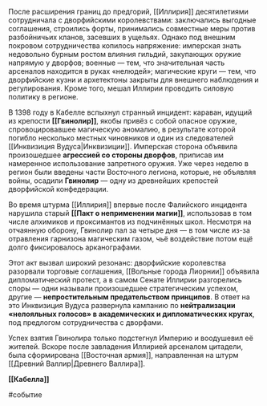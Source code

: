 
После расширения границ до предгорий, [[Иллирия]] десятилетиями сотрудничала с дворфийскими королевствами: заключались выгодные соглашения, строились форты, принимались совместные меры против разбойничьих кланов, засевших в ущельях. Однако под внешним покровом сотрудничества копилось напряжение: имперская знать недовольно бурным ростом влияния гильдий, закупающих оружие напрямую у дворфов; военные — тем, что значительная часть арсеналов находится в руках «нелюдей»; магические круги — тем, что дворфийские кузни и архетектоны закрыты для внешнего наблюдения и регулирования. Кроме того,  мешал Иллирии проводить силовую политику в регионе.

В 1398 году в Кабелле вспыхнул странный инцидент: караван, идущий из крепости **[[Гвинолир]]**, якобы привёз с собой опасное оружие, спровоцировавшее магическую аномалию, в результате которой погибло несколько местных чиновников и один из следователей [[Инквизиция Вудуса|Инквизиции]]. Имперская сторона объявила произошедшее **агрессией со стороны дворфов**, приписав им намеренное использование запретного оружия. Уже через неделю в регион были введены части Восточного легиона, которые, не объявляя войны, осадили **Гвинолир** — одну из древнейших крепостей дворфийской конфедерации.

Во время штурма [[Иллирия]] впервые после Фалийского инцидента нарушила старый **[[Пакт о неприменении магии]]**, использовав в том числе алхимиков и проксимантов из подчинённых школ. Несмотря на отчаянную оборону, Гвинолир пал за четыре дня — в том числе из-за отравления гарнизона магическим газом, чьё воздействие потом ещё долго фиксировалось арканографами.

Этот акт вызвал широкий резонанс: дворфийские королевства разорвали торговые соглашения,  [[Вольные города Лиорнии]] объявила дипломатический протест, а в самом Сенате Иллирии разгорелись споры — одни называли произошедшее стратегическим успехом, другие — **непростительным предательством принципов**. В ответ на это Инквизиция Вудуса развернула кампанию по **нейтрализации «нелояльных голосов» в академических и дипломатических кругах**, под предлогом сотрудничества с дворфами.

Успех взятия Гвинолира только подстегнул Империю и воодушевил её жителей. Вскоре после завладения Иллирией арсеналом цитадели, была сформирована [[Восточная армия]], направленная на штурм [[Древний Валлир|Древнего Валлира]].

**[[Кабелла]]** 

#событие